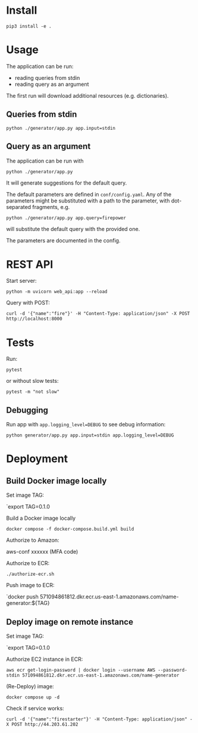 # Install

```
pip3 install -e .
```

# Usage

The application can be run:
* reading queries from stdin
* reading query as an argument

The first run will download additional resources (e.g. dictionaries).

## Queries from stdin

```
python ./generator/app.py app.input=stdin
```

## Query as an argument

The application can be run with

```
python ./generator/app.py
```

It will generate suggestions for the default query.

The default parameters are defined in `conf/config.yaml`. Any of the parameters might be substituted with a path to the
parameter, with dot-separated fragments, e.g.

```
python ./generator/app.py app.query=firepower
```

will substitute the default query with the provided one.

The parameters are documented in the config.

# REST API

Start server:
```
python -m uvicorn web_api:app --reload
```

Query with POST:
```
curl -d '{"name":"fire"}' -H "Content-Type: application/json" -X POST http://localhost:8000
```

# Tests

Run:
```
pytest
```
or without slow tests:
```
pytest -m "not slow"
```

## Debugging

Run app with `app.logging_level=DEBUG` to see debug information:
```
python generator/app.py app.input=stdin app.logging_level=DEBUG
```

# Deployment

## Build Docker image locally

Set image TAG:

`export TAG=0.1.0

Build a Docker image locally

`docker compose -f docker-compose.build.yml build`

Authorize to Amazon:

aws-conf xxxxxx (MFA code)

Authorize to ECR:

`./authorize-ecr.sh`

Push image to ECR:

`docker push 571094861812.dkr.ecr.us-east-1.amazonaws.com/name-generator:${TAG}

## Deploy image on remote instance

Set image TAG:

`export TAG=0.1.0

Authorize EC2 instance in ECR:

`aws ecr get-login-password | docker login --username AWS --password-stdin 571094861812.dkr.ecr.us-east-1.amazonaws.com/name-generator`

(Re-Deploy) image:

`docker compose up -d`

Check if service works:

`curl -d '{"name":"firestarter"}' -H "Content-Type: application/json" -X POST http://44.203.61.202`
